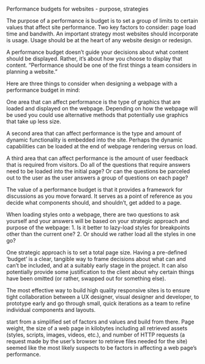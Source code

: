 Performance budgets for websites - purpose, strategies

The purpose of a performance is budget is to set a group of limits to certain values that affect site performance. Two key factors to consider: page load time and bandwith. An important strategy most websites should incorporate is usage. Usage should be at the heart of any website design or redesign.

A performance budget doesn’t guide your decisions about what content should be displayed. Rather, it’s about how you choose to display that content. “Performance should be one of the first things a team considers in planning a website.”

Here are three things to consider when designing a webpage with a performance budget in mind:

One area that can affect performance is the type of graphics that are loaded and displayed on the webpage. Depending on how the webpage will be used you could use alternative methods that potentially use graphics that take up less size.

A second area that can affect performance is the type and amount of dynamic functionality is embedded into the site. Perhaps the dynamic capabilities can be loaded at the end of webpage rendering versus on load.

A third area that can affect performance is the amount of user feedback that is required from visitors. Do all of the questions that require answers need to be loaded into the initial page? Or can the questions be parceled out to the user as the user answers a group of questions on each page?

The value of a performance budget is that it provides a framework for discussions as you move forward. It serves as a point of reference as you decide what components should, and shouldn’t, get added to a page.

When loading styles onto a webpage, there are two questions to ask yourself and your answers will be based on your strategic approach and purpose of the webpage: 1. Is it better to lazy-load styles for breakpoints other than the current one? 2. Or should we rather load all the styles in one go?

One strategic approach is to set a total page size. Having a pre-defined ‘budget’ is a clear, tangible way to frame decisions about what can and can’t be included, and at a suitably early stage in the project. It can also potentially provide some justification to the client about why certain things have been omitted (or rather, swapped out for something else).

The most effective way to build high quality responsive sites is to ensure tight collaboration between a UX designer, visual designer and developer, to prototype early and go through small, quick iterations as a team to refine individual components and layouts.

start from a simplified set of factors and values and build from there. Page weight, the size of a web page in kilobytes including all retrieved assets (styles, scripts, images, videos, etc.), and number of HTTP requests (a request made by the user’s browser to retrieve files needed for the site) seemed like the most likely suspects to be factors in affecting a web page’s performance.